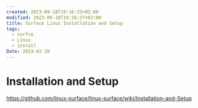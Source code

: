 ```yaml
---
created: 2023-09-18T19:16:33+02:00
modified: 2023-09-18T19:16:37+02:00
title: Surface Linux Installation and Setup
tags:
  - surfce
  - Linux
  - install
Date: 2024-02-20
---
```


# Installation and Setup

https://github.com/linux-surface/linux-surface/wiki/Installation-and-Setup
